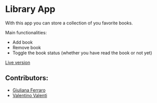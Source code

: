 # Library App

With this app you can store a collection of you favorite books.

Main functionalities:
 * Add book
 * Remove book
 * Toggle the book status (whether you have read the book or not yet)

[Live version](https://gferrarocamus.github.io/library/)  


## Contributors:
 * [Giuliana Ferraro](https://github.com/gferrarocamus)
 * [Valentino Valenti](https://github.com/1ba1)
